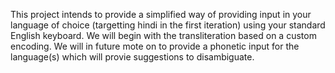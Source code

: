 This project intends to provide a simplified way of providing input in your language of choice (targetting hindi in the first iteration) using your standard English keyboard. We will begin with the transliteration based on a custom encoding. We will in future mote on to provide a phonetic input for the language(s) which will provie suggestions to disambiguate.
